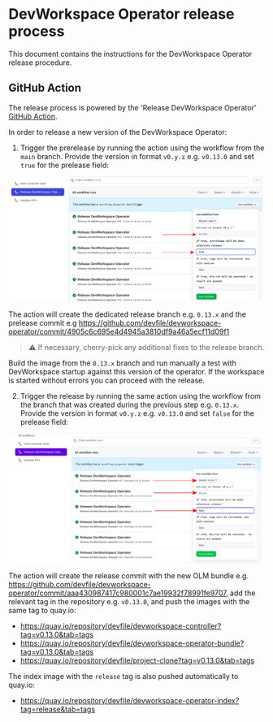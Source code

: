 # DevWorkspace Operator release process

This document contains the instructions for the DevWorkspace Operator release procedure.

## GitHub Action

The release process is powered by the 'Release DevWorkspace Operator' [GitHub Action](https://github.com/devfile/devworkspace-operator/actions/workflows/release.yml).

In order to release a new version of the DevWorkspace Operator:

1. Trigger the prerelease by running the action using the workflow from the `main` branch. Provide the version in format `v0.y.z` e.g. `v0.13.0` and set `true` for the prelease field:

![Prerelease](prerelease.png?raw=true "Prerelease")

The action will create the dedicated release branch e.g. `0.13.x` and the prelease commit e.g https://github.com/devfile/devworkspace-operator/commit/4905c6c695e4d4945a3810df9a46a5ecf11d09f1 

> :warning: If necessary, cherry-pick any additional fixes to the release branch.

Build the image from the `0.13.x` branch and run manually a test with DevWorkspace startup against this version of the operator. If the workspace is started without errors you can proceed with the release.

2. Trigger the release by running the same action using the workflow from the branch that was created during the previous step e.g. `0.13.x`. Provide the version in format `v0.y.z` e.g. `v0.13.0` and set `false` for the prelease field:

![Release](release.png?raw=true "Release")

The action will create the release commit with the new OLM bundle e.g. https://github.com/devfile/devworkspace-operator/commit/aaa430987417c980001c7ae19932f78991fe9707, add the relevant tag in the repository e.g. `v0.13.0`, and push the images with the same tag to quay.io:

- https://quay.io/repository/devfile/devworkspace-controller?tag=v0.13.0&tab=tags
- https://quay.io/repository/devfile/devworkspace-operator-bundle?tag=v0.13.0&tab=tags
- https://quay.io/repository/devfile/project-clone?tag=v0.13.0&tab=tags

The index image with the `release` tag is also pushed automatically to quay.io:

- https://quay.io/repository/devfile/devworkspace-operator-index?tag=release&tab=tags
